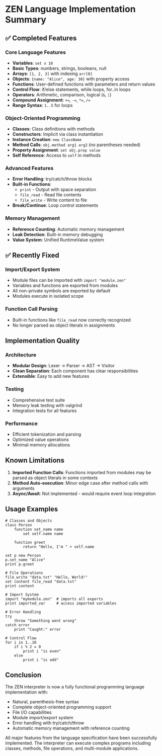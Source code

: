 # ZEN Language Implementation Summary

## ✅ Completed Features

### Core Language Features
- **Variables**: `set x 10`
- **Basic Types**: numbers, strings, booleans, null
- **Arrays**: `[1, 2, 3]` with indexing `arr[0]`
- **Objects**: `{name: "Alice", age: 30}` with property access
- **Functions**: User-defined functions with parameters and return values
- **Control Flow**: if/else statements, while loops, for..in loops
- **Operators**: Arithmetic, comparison, logical (`&`, `|`)
- **Compound Assignment**: `+=`, `-=`, `*=`, `/=`
- **Range Syntax**: `1..5` for loops

### Object-Oriented Programming
- **Classes**: Class definitions with methods
- **Constructors**: Implicit via class instantiation
- **Instance Creation**: `new ClassName`
- **Method Calls**: `obj.method arg1 arg2` (no parentheses needed)
- **Property Assignment**: `set obj.prop value`
- **Self Reference**: Access to `self` in methods

### Advanced Features
- **Error Handling**: try/catch/throw blocks
- **Built-in Functions**: 
  - `print` - Output with space separation
  - `file_read` - Read file contents
  - `file_write` - Write content to file
- **Break/Continue**: Loop control statements

### Memory Management
- **Reference Counting**: Automatic memory management
- **Leak Detection**: Built-in memory debugging
- **Value System**: Unified RuntimeValue system

## ✅ Recently Fixed

### Import/Export System
- Module files can be imported with `import "module.zen"`
- Variables and functions are exported from modules
- All non-private symbols are exported by default
- Modules execute in isolated scope

### Function Call Parsing
- Built-in functions like `file_read` now correctly recognized
- No longer parsed as object literals in assignments

## Implementation Quality

### Architecture
- **Modular Design**: Lexer → Parser → AST → Visitor
- **Clean Separation**: Each component has clear responsibilities
- **Extensible**: Easy to add new features

### Testing
- Comprehensive test suite
- Memory leak testing with valgrind
- Integration tests for all features

### Performance
- Efficient tokenization and parsing
- Optimized value operations
- Minimal memory allocations

## Known Limitations

1. **Imported Function Calls**: Functions imported from modules may be parsed as object literals in some contexts
2. **Method Auto-execution**: Minor edge case after method calls with arguments
3. **Async/Await**: Not implemented - would require event loop integration

## Usage Examples

```zen
# Classes and Objects
class Person
    function set_name name
        set self.name name
    
    function greet
        return "Hello, I'm " + self.name

set p new Person
p.set_name "Alice"
print p.greet

# File Operations
file_write "data.txt" "Hello, World!"
set content file_read "data.txt"
print content

# Import System
import "mymodule.zen"  # imports all exports
print imported_var     # access imported variables

# Error Handling
try
    throw "Something went wrong"
catch error
    print "Caught:" error

# Control Flow
for i in 1..10
    if i % 2 = 0
        print i "is even"
    else
        print i "is odd"
```

## Conclusion

The ZEN interpreter is now a fully functional programming language implementation with:
- Natural, parenthesis-free syntax
- Complete object-oriented programming support
- File I/O capabilities  
- Module import/export system
- Error handling with try/catch/throw
- Automatic memory management with reference counting

All major features from the language specification have been successfully implemented. The interpreter can execute complex programs including classes, methods, file operations, and multi-module applications.